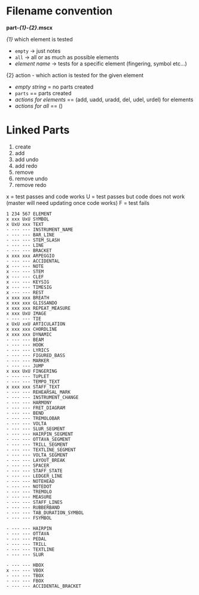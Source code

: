 Filename convention
=====================

**part-_{1}_-_{2}_.mscx**

_{1}_ which element is tested

* `empty`     	 -> just notes
* `all` 		 -> all or as much as possible elements
* _element name_ -> tests for a specific element (fingering, symbol etc...)


{2} action - which action is tested for the given element

* _empty string_ =  no parts created 
* `parts` == parts created
* _actions for elements_ == (add, uadd, uradd, del, udel, urdel) for elements
* _actions for all_ == ()


Linked Parts
================

1. create
2. add
3. add undo
4. add redo
5. remove
6. remove undo
7. remove redo

x = test passes and code works
U = test passes but code does not work (master will need updating once code works)
F = test fails

```
1 234 567 ELEMENT
x xxx UxU SYMBOL
x UxU xxx TEXT
- --- --- INSTRUMENT_NAME
- --- --- BAR_LINE
- --- --- STEM_SLASH
- --- --- LINE
- --- --- BRACKET
x xxx xxx ARPEGGIO
- --- --- ACCIDENTAL
x --- --- NOTE
x --- --- STEM
x --- --- CLEF
x --- --- KEYSIG
x --- --- TIMESIG
x --- --- REST
x xxx xxx BREATH
x xxx xxx GLISSANDO
x xxx xxx REPEAT_MEASURE
x xxx UxU IMAGE
- --- --- TIE
x UxU xxU ARTICULATION
x xxx xxx CHORDLINE
x xxx xxx DYNAMIC
- --- --- BEAM
- --- --- HOOK
- --- --- LYRICS
- --- --- FIGURED_BASS
- --- --- MARKER
- --- --- JUMP
x xxx UxU FINGERING
- --- --- TUPLET
- --- --- TEMPO_TEXT
x xxx xxx STAFF_TEXT
- --- --- REHEARSAL_MARK
- --- --- INSTRUMENT_CHANGE
- --- --- HARMONY
- --- --- FRET_DIAGRAM
- --- --- BEND
- --- --- TREMOLOBAR
- --- --- VOLTA
- --- --- SLUR_SEGMENT
- --- --- HAIRPIN_SEGMENT
- --- --- OTTAVA_SEGMENT
- --- --- TRILL_SEGMENT
- --- --- TEXTLINE_SEGMENT
- --- --- VOLTA_SEGMENT
- --- --- LAYOUT_BREAK
- --- --- SPACER
- --- --- STAFF_STATE
- --- --- LEDGER_LINE
- --- --- NOTEHEAD
- --- --- NOTEDOT
- --- --- TREMOLO
- --- --- MEASURE
- --- --- STAFF_LINES
- --- --- RUBBERBAND
- --- --- TAB_DURATION_SYMBOL
- --- --- FSYMBOL

- --- --- HAIRPIN
- --- --- OTTAVA
- --- --- PEDAL
- --- --- TRILL
- --- --- TEXTLINE
- --- --- SLUR

- --- --- HBOX
x --- --- VBOX
- --- --- TBOX
- --- --- FBOX
- --- --- ACCIDENTAL_BRACKET
```
